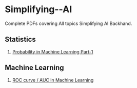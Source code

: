 # Simplifying--AI
Complete PDFs covering All topics Simplifying AI Backhand. 


## Statistics

1. [Probability in Machine Learning Part-1](https://github.com/ayushgandhi904/Simplifying--AI/blob/main/Probability/Probability%20in%20ML%20(Part-1).pdf)

## Machine Learning

1. [ROC curve / AUC in Machine Learning](https://github.com/ayushgandhi904/Simplifying--AI/blob/main/Machine%20Learning/ROC_AUC_curve.pdf)